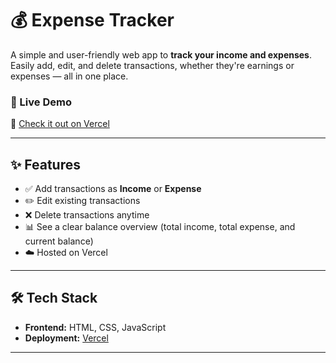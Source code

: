 # 💰 Expense Tracker

A simple and user-friendly web app to **track your income and expenses**. Easily add, edit, and delete transactions, whether they're earnings or expenses — all in one place.

### 🚀 Live Demo  
🔗 [Check it out on Vercel]([https://expense-tracker-chi-ashen-10.vercel.app/])

---

## ✨ Features

- ✅ Add transactions as **Income** or **Expense**
- ✏️ Edit existing transactions
- ❌ Delete transactions anytime
- 📊 See a clear balance overview (total income, total expense, and current balance)
- ☁️ Hosted on Vercel

---

## 🛠️ Tech Stack

- **Frontend:** HTML, CSS, JavaScript
- **Deployment:** [Vercel]([https://expense-tracker-chi-ashen-10.vercel.app/])

---


